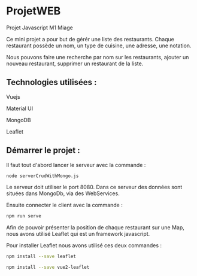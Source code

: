 # ProjetWEB
Projet Javascript M1 Miage


Ce mini projet a pour but de gérér une liste des restaurants. Chaque restaurant possède un nom, 
un type de cuisine, une adresse, une notation.

Nous pouvons faire une recherche par nom sur les restaurants,
ajouter un nouveau restaurant, supprimer un restaurant de la liste.

## Technologies utilisées : 
Vuejs

Material UI

MongoDB

Leaflet

## Démarrer le projet :
Il faut tout d'abord lancer le serveur avec la commande :
```bash
node serverCrudWithMongo.js
```
Le serveur doit utiliser le port 8080. Dans  ce serveur  des données sont situées dans MongoDb, via des WebServices.

Ensuite connecter le client avec la commande :
```bash
npm run serve
```

Afin de pouvoir présenter la position de chaque restaurant sur une Map, nous avons utilisé Leaflet qui est un framework javascript.

Pour installer Leaflet nous avons utilisé ces deux commandes : 


```bash
npm install --save leaflet
```

```bash
npm install --save vue2-leaflet
```

